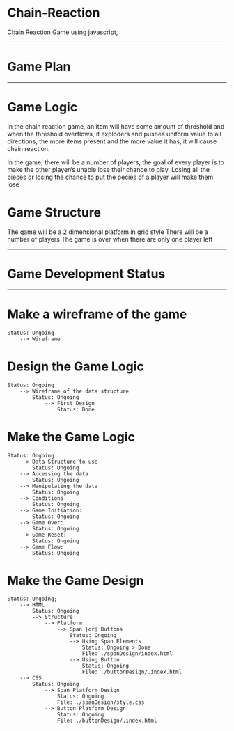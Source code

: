 # Chain-Reaction
Chain Reaction Game using javascript,
<hr/>

# Game Plan

<hr/>

# Game Logic
In the chain reaction game, an item will have some amount of threshold and when the threshold overflows, it exploders and pushes uniform value to all directions, the more items present and the more value it has, it will cause chain reaction. 

In the game, there will be a number of players, the goal of every player is to make the other player/s unable lose their chance to play. Losing all the pieces or losing the chance to put the pecies of a player will make them lose

# Game Structure
The game will be a 2 dimensional platform in grid style
There will be a number of players
The game is over when there are only one player left

<hr/>

# Game Development Status

<hr/>

# Make a wireframe of the game
    Status: Ongoing
        --> Wireframe
# Design the Game Logic
    Status: Ongoing
        --> Wireframe of the data structure
            Status: Ongoing
                --> First Design
                    Status: Done
# Make the Game Logic
    Status: Ongoing
        --> Data Structure to use
            Status: Ongoing
        --> Accessing the data
            Status: Ongoing
        --> Manipulating the data
            Status: Ongoing
        --> Conditions
            Status: Ongoing
        --> Game Initiation:
            Status: Ongoing
        --> Game Over:
            Status: Ongoing
        --> Game Reset:
            Status: Ongoing
        --> Game Flow:
            Status: Ongoing
# Make the Game Design
    Status: Ongoing;
        --> HTML
            Status: Ongoing
            --> Structure
                --> Platform
                    --> Span |or| Buttons
                        Status: Ongoing
                        --> Using Span Elements
                            Status: Ongoing > Done
                            File: ./spanDesign/index.html
                        --> Using Button
                            Status: Ongoing
                            File: ./buttonDesign/.index.html
        --> CSS
            Status: Ongoing
                --> Span Platform Design
                    Status: Ongoing
                    File: ./spanDesign/style.css
                --> Button Platform Design
                    Status: Ongoing
                    File: ./buttonDesign/.index.html
